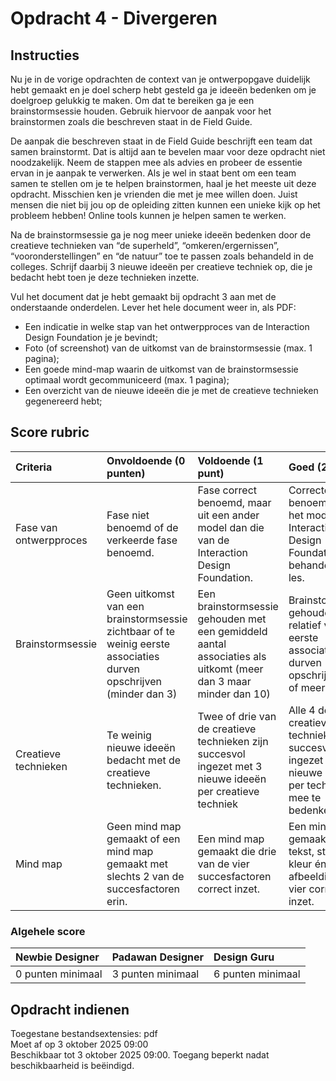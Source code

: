 # Opdracht 4 - Divergeren
## Instructies
Nu je in de vorige opdrachten de context van je ontwerpopgave duidelijk hebt gemaakt en je doel scherp hebt gesteld ga je ideeën bedenken om je doelgroep gelukkig te maken. Om dat te bereiken ga je een brainstormsessie houden. Gebruik hiervoor de aanpak voor het brainstormen zoals die beschreven staat in de Field Guide.

De aanpak die beschreven staat in de Field Guide beschrijft een team dat samen brainstormt. Dat is altijd aan te bevelen maar voor deze opdracht niet noodzakelijk. Neem de stappen mee als advies en probeer de essentie ervan in je aanpak te verwerken. Als je wel in staat bent om een team samen te stellen om je te helpen brainstormen, haal je het meeste uit deze opdracht. Misschien ken je vrienden die met je mee willen doen. Juist mensen die niet bij jou op de opleiding zitten kunnen een unieke kijk op het probleem hebben! Online tools kunnen je helpen samen te werken.

Na de brainstormsessie ga je nog meer unieke ideeën bedenken door de creatieve technieken van “de superheld”, “omkeren/ergernissen”, “vooronderstellingen” en “de natuur” toe te passen zoals behandeld in de colleges. Schrijf daarbij 3 nieuwe ideeën per creatieve techniek op, die je bedacht hebt toen je deze technieken inzette. 

Vul het document dat je hebt gemaakt bij opdracht 3 aan met de onderstaande onderdelen. Lever het hele document weer in, als PDF:
- Een indicatie in welke stap van het ontwerpproces van de Interaction Design Foundation je je bevindt;
- Foto (of screenshot) van de uitkomst van de brainstormsessie (max. 1 pagina);
- Een goede mind-map waarin de uitkomst van de brainstormsessie optimaal wordt gecommuniceerd (max. 1 pagina);
- Een overzicht van de nieuwe ideeën die je met de creatieve technieken gegenereerd hebt;

## Score rubric
| Criteria | Onvoldoende (0 punten) | Voldoende (1 punt) | Goed (2 punten) | Criteriumscore |
| :-- | :--  | :-- | :-- | :--  |
|Fase van ontwerpproces | Fase niet benoemd of de verkeerde fase benoemd.|Fase correct benoemd, maar uit een ander model dan die van de Interaction Design Foundation.|Correcte fase benoemd vanuit het model van de Interaction Design Foundation zoals behandeld in de les.|2. max|
|Brainstormsessie|Geen uitkomst van een brainstormsessie zichtbaar of te weinig eerste associaties durven opschrijven (minder dan 3)|Een brainstormsessie gehouden met een gemiddeld aantal associaties als uitkomt (meer dan 3 maar minder dan 10)|Brainstormsessie gehouden en relatief veel eerste associaties durven opschrijven (10 of meer)|2. max|
|Creatieve technieken|Te weinig nieuwe ideeën bedacht met de creatieve technieken.|Twee of drie van de creatieve technieken zijn succesvol ingezet met 3 nieuwe ideeën per creatieve techniek|Alle 4 de creatieve technieken zijn succesvol ingezet om 3 nieuwe ideeën per techniek mee te bedenken.|2. max|
|Mind map|Geen mind map gemaakt of een mind map gemaakt met slechts 2 van de succesfactoren erin.|Een mind map gemaakt die drie van de vier succesfactoren correct inzet.|Een mind map gemaakt die tekst, structuur, kleur én afbeeldingen alle vier correct inzet.|2. max|

### Algehele score
|Newbie Designer|Padawan Designer|Design Guru|
|:--|:--|:--|
|0 punten minimaal|3 punten minimaal|6 punten minimaal|

## Opdracht indienen
Toegestane bestandsextensies: pdf  
Moet af op 3 oktober 2025 09:00  
Beschikbaar tot 3 oktober 2025 09:00. Toegang beperkt nadat beschikbaarheid is beëindigd.

<!-- <br> <br> <br>

# Opdracht 5 -->
